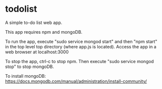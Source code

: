# todolist
A simple to-do list web app.

This app requires npm and mongoDB.

To run the app, execute "sudo service mongod start" and then "npm start" in the top level top directory (where app.js is located). Access the app in a web browser at localhost:3000

To stop the app, ctrl-c to stop npm. Then execute "sudo service mongod stop" to stop mongoDB.

To install mongoDB: https://docs.mongodb.com/manual/administration/install-community/
